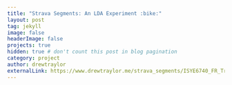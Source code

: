 ```yaml
---
title: "Strava Segments: An LDA Experiment :bike:"
layout: post
tag: jekyll
image: false
headerImage: false
projects: true
hidden: true # don't count this post in blog pagination
category: project
author: drewtraylor
externalLink: https://www.drewtraylor.me/strava_segments/ISYE6740_FR_Traylor.pdf
---
```

